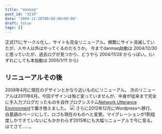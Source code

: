 ```yaml
---
title: "danmaq"
post_id: "3210"
date: "2004-11-28T00:00:00+09:00"
draft: false
tags: []
---
```



正式(?)にサークル化し、サイトも完全リニューアル。頻繁にサイト消滅していたが、人や人以外はやってくるのだろうか。 今までdanmaq始動は 2004/12/30 と思っていたが、過去ログが見つかり、どうやら 2004/11/28 からっぽい。(いずれにしても本始動は 2005/1/11 から)
## リニューアルその後
2008年4月に現在のデザインとかなり近いものにリニューアル。 次のリニューアルは2011年6月。今回デザインは殆ど変っていませんが、中身が従来まで完全に手入力ブログだったものを自作ブログシステム[Network Utterance Environment](http://nue.sourceforge.jp/)で置き換えました。 ![](https://danmaq.com/wp-content/uploads/2012/11/logo2012.png) さらに2012年12月にWordpressへ移行、白基調のページにして、ロゴも現在のものへと変更。マイグレーションが1割程度しかできていないにもかかわらず2015年にも大幅リニューアルで今に至る。はてさて……。

